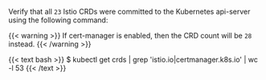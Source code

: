 Verify that all `23` Istio CRDs were committed to the Kubernetes api-server using the following command:

{{< warning >}}
If cert-manager is enabled, then the CRD count will be `28` instead.
{{< /warning >}}

{{< text bash >}}
$ kubectl get crds | grep 'istio.io\|certmanager.k8s.io' | wc -l
53
{{< /text >}}
